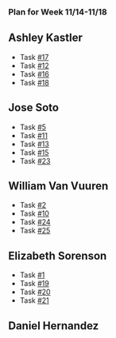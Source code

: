 ### Plan for Week 11/14-11/18

## Ashley Kastler 
*   Task [#17](https://github.com/willvanvuuren/card-crusade/issues/17)
*   Task [#12](https://github.com/willvanvuuren/card-crusade/issues/12)
*   Task [#16](https://github.com/willvanvuuren/card-crusade/issues/16)
*   Task [#18](https://github.com/willvanvuuren/card-crusade/issues/18)

## Jose Soto
*   Task [#5](https://github.com/willvanvuuren/card-crusade/issues/5)
*   Task [#11](https://github.com/willvanvuuren/card-crusade/issues/11)
*   Task [#13](https://github.com/willvanvuuren/card-crusade/issues/13)
*   Task [#15](https://github.com/willvanvuuren/card-crusade/issues/15)
*   Task [#23](https://github.com/willvanvuuren/card-crusade/issues/23)

## William Van Vuuren
*   Task [#2](https://github.com/willvanvuuren/card-crusade/issues/2)
*   Task [#10](https://github.com/willvanvuuren/card-crusade/issues/10)
*   Task [#24](https://github.com/willvanvuuren/card-crusade/issues/24)
*   Task [#25](https://github.com/willvanvuuren/card-crusade/issues/25)

## Elizabeth Sorenson
*   Task [#1](https://github.com/willvanvuuren/card-crusade/issues/1)
*   Task [#19](https://github.com/willvanvuuren/card-crusade/issues/19)
*   Task [#20](https://github.com/willvanvuuren/card-crusade/issues/20)
*   Task [#21](https://github.com/willvanvuuren/card-crusade/issues/21) 

## Daniel Hernandez
